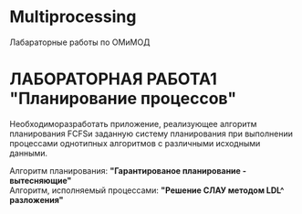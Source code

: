 # Multiprocessing
Лабараторные работы по ОМиМОД
# <b>ЛАБОРАТОРНАЯ РАБОТА1</b> "Планирование процессов"
<p>Необходиморазработать приложение, реализующее алгоритм планирования FCFSи заданную  систему  планирования при  выполнении процессами однотипных алгоритмов с различными исходными данными.</p>
<p>
  Алгоритм планирования: <b>"Гарантированое планирование - вытесняющие"</b><br>
  Алгоритм, исполняемый процессами: <b>"Решение СЛАУ методом LDL^ разложения"</b><br>
</p>

